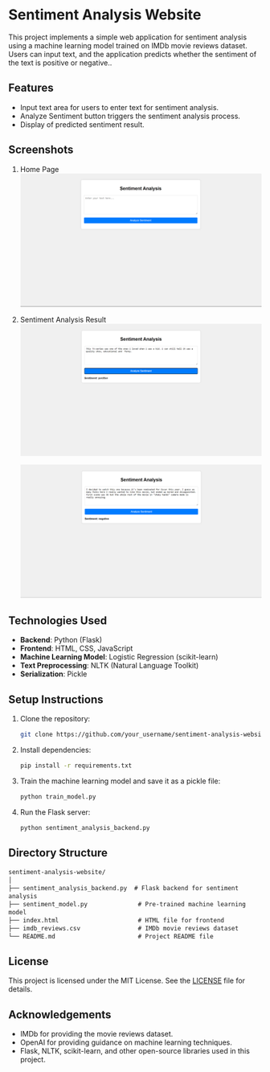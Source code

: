 # Sentiment Analysis Website

This project implements a simple web application for sentiment analysis using a machine learning model trained on IMDb movie reviews dataset. Users can input text, and the application predicts whether the sentiment of the text is positive or negative..

## Features

- Input text area for users to enter text for sentiment analysis.
- Analyze Sentiment button triggers the sentiment analysis process.
- Display of predicted sentiment result.

## Screenshots

1. Home Page
   ![Home Page](/screenshots/homepage.png)

2. Sentiment Analysis Result
   ![Sentiment Analysis](/screenshots/positive_review.png)

   
   ![Sentiment Analysis](/screenshots/negative_review.png)
   
## Technologies Used

- **Backend**: Python (Flask)
- **Frontend**: HTML, CSS, JavaScript
- **Machine Learning Model**: Logistic Regression (scikit-learn)
- **Text Preprocessing**: NLTK (Natural Language Toolkit)
- **Serialization**: Pickle

## Setup Instructions

1. Clone the repository:

   ```bash
   git clone https://github.com/your_username/sentiment-analysis-website.git
   ```

2. Install dependencies:

   ```bash
   pip install -r requirements.txt
   ```

3. Train the machine learning model and save it as a pickle file:

   ```bash
   python train_model.py
   ```

4. Run the Flask server:

   ```bash
   python sentiment_analysis_backend.py
   ```

## Directory Structure

```
sentiment-analysis-website/
│
├── sentiment_analysis_backend.py  # Flask backend for sentiment analysis
├── sentiment_model.py              # Pre-trained machine learning model
├── index.html                      # HTML file for frontend
├── imdb_reviews.csv                # IMDb movie reviews dataset
└── README.md                       # Project README file
```

## License

This project is licensed under the MIT License. See the [LICENSE](LICENSE) file for details.

## Acknowledgements

- IMDb for providing the movie reviews dataset.
- OpenAI for providing guidance on machine learning techniques.
- Flask, NLTK, scikit-learn, and other open-source libraries used in this project.
